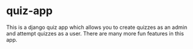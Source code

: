 # quiz-app
This is a django quiz app which allows you to create quizzes as an admin and attempt quizzes as a user. There are many more fun features in this app.
